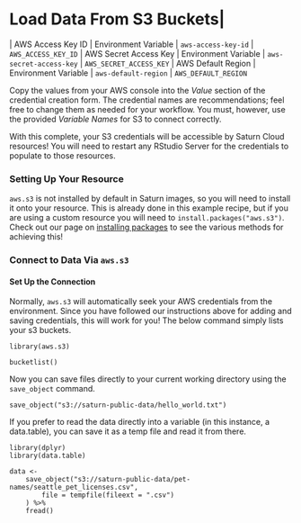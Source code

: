# Load Data From S3 Buckets|
| AWS Access Key ID   |  Environment Variable  | `aws-access-key-id` | `AWS_ACCESS_KEY_ID`
| AWS Secret Access Key | Environment Variable  | `aws-secret-access-key`  | `AWS_SECRET_ACCESS_KEY`
| AWS Default Region  | Environment Variable  | `aws-default-region`  | `AWS_DEFAULT_REGION`

Copy the values from your AWS console into the *Value* section of the credential creation form. The credential names are recommendations; feel free to change them as needed for your workflow. You must, however, use the provided *Variable Names* for S3 to connect correctly.

With this complete, your S3 credentials will be accessible by Saturn Cloud resources! You will need to restart any RStudio Server for the credentials to populate to those resources.

<a id='connect-via-aws-s3'></a>

### Setting Up Your Resource
`aws.s3` is not installed by default in Saturn images, so you will need to install it onto your resource. This is already done in this example recipe, but if you are using a custom resource you will need to `install.packages("aws.s3")`. Check out our page on [installing packages](https://saturncloud.io/docs/using-saturn-cloud/install-packages/) to see the various methods for achieving this!

### Connect to Data Via `aws.s3`
#### Set Up the Connection
Normally, `aws.s3` will automatically seek your AWS credentials from the environment. Since you have followed our instructions above for adding and saving credentials, this will work for you! The below command simply lists your s3 buckets.

```{r}
library(aws.s3)

bucketlist()
```

Now you can save files directly to your current working directory using the `save_object` command.

```{r }
save_object("s3://saturn-public-data/hello_world.txt")
```

If you prefer to read the data directly into a variable (in this instance, a data.table), you can save it as a temp file and read it from there.

```{r}
library(dplyr)
library(data.table)

data <-
    save_object("s3://saturn-public-data/pet-names/seattle_pet_licenses.csv",
        file = tempfile(fileext = ".csv")
    ) %>%
    fread()
```